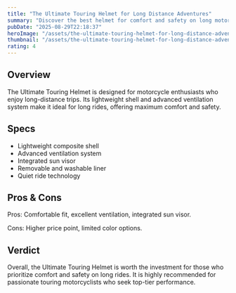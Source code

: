 ```yaml
---
title: "The Ultimate Touring Helmet for Long Distance Adventures"
summary: "Discover the best helmet for comfort and safety on long motorcycle tours"
pubDate: "2025-08-29T22:18:37"
heroImage: "/assets/the-ultimate-touring-helmet-for-long-distance-adventures-hero.jpg"
thumbnail: "/assets/the-ultimate-touring-helmet-for-long-distance-adventures-thumb.jpg"
rating: 4
---
```


<h2>Overview</h2>
<p>The Ultimate Touring Helmet is designed for motorcycle enthusiasts who enjoy long-distance trips. Its lightweight shell and advanced ventilation system make it ideal for long rides, offering maximum comfort and safety.</p>
<h2>Specs</h2>
<ul>
  <li>Lightweight composite shell</li>
  <li>Advanced ventilation system</li>
  <li>Integrated sun visor</li>
  <li>Removable and washable liner</li>
  <li>Quiet ride technology</li>
</ul>
<h2>Pros & Cons</h2>
<p>Pros: Comfortable fit, excellent ventilation, integrated sun visor.</p>
<p>Cons: Higher price point, limited color options.</p>
<h2>Verdict</h2>
<p>Overall, the Ultimate Touring Helmet is worth the investment for those who prioritize comfort and safety on long rides. It is highly recommended for passionate touring motorcyclists who seek top-tier performance.</p>